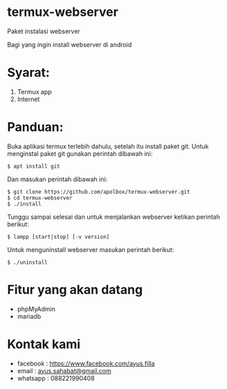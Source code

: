 # termux-webserver
Paket instalasi webserver

Bagi yang ingin install webserver di android

# Syarat:
1. Termux app
2. Internet

# Panduan:
Buka aplikasi termux terlebih dahulu, setelah itu install paket git.
Untuk menginstal paket git gunakan perintah dibawah ini:

    $ apt install git

Dan masukan perintah dibawah ini:

    $ git clone https://github.com/apolbox/termux-webserver.git
    $ cd termux-webserver
    $ ./install

Tunggu sampai selesai dan untuk menjalankan webserver ketikan perintah berikut:

    $ lampp [start|stop] [-v version]

Untuk menguninstall webserver masukan perintah berikut:

    $ ./uninstall

# Fitur yang akan datang

* phpMyAdmin
* mariadb

# Kontak kami

* facebook	: https://www.facebook.com/ayus.filla
* email		: ayus.sahabat@gmail.com
* whatsapp	: 088221990408
